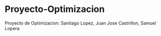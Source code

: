 # Proyecto-Optimizacion
Proyecto de Optimizacion: Santiago Lopez, Juan Jose Castrillon, Samuel Lopera 
